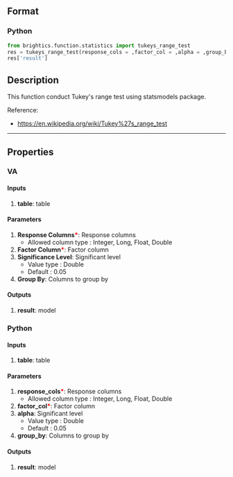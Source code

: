 ## Format
### Python
```python
from brightics.function.statistics import tukeys_range_test
res = tukeys_range_test(response_cols = ,factor_col = ,alpha = ,group_by = )
res['result']
```

## Description
This function conduct Tukey's range test using statsmodels package. 

Reference:
+ <https://en.wikipedia.org/wiki/Tukey%27s_range_test>

---

## Properties
### VA
#### Inputs
1. **table**: table

#### Parameters
1. **Response Columns**<b style="color:red">*</b>: Response columns
   - Allowed column type : Integer, Long, Float, Double
2. **Factor Column**<b style="color:red">*</b>: Factor column
3. **Significance Level**: Significant level
   - Value type : Double
   - Default : 0.05
4. **Group By**: Columns to group by

#### Outputs
1. **result**: model

### Python
#### Inputs
1. **table**: table

#### Parameters
1. **response_cols**<b style="color:red">*</b>: Response columns
   - Allowed column type : Integer, Long, Float, Double
2. **factor_col**<b style="color:red">*</b>: Factor column
3. **alpha**: Significant level
   - Value type : Double
   - Default : 0.05
4. **group_by**: Columns to group by

#### Outputs
1. **result**: model

